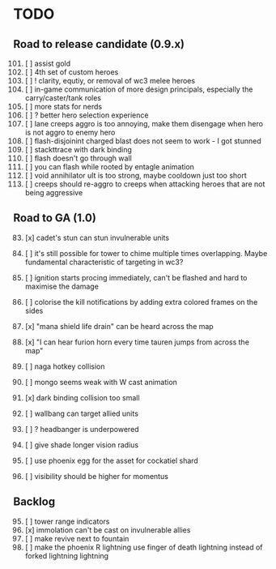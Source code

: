 # TODO

## Road to release candidate (0.9.x)

101. [ ] assist gold
102. [ ] 4th set of custom heroes
103. [ ] ! clarity, equtiy, or removal of wc3 melee heroes
104. [ ] in-game communication of more design principals, especially the carry/caster/tank roles
105. [ ] more stats for nerds
106. [ ] ? better hero selection experience
111. [ ] lane creeps aggro is too annoying, make them disengage when hero is not aggro to enemy hero
121. [ ] flash-disjoinint charged blast does not seem to work - I got stunned
123. [ ] stackttrace with dark binding
125. [ ] flash doesn't go through wall
126. [ ] you can flash while rooted by entagle animation
127. [ ] void annihilator ult is too strong, maybe cooldown just too short
128. [ ] creeps should re-aggro to creeps when attacking heroes that are not being aggressive

## Road to GA (1.0)

83. [x] cadet's stun can stun invulnerable units
90. [ ] it's still possible for tower to chime multiple times overlapping. Maybe fundamental characteristic of targeting in wc3?
99. [ ] ignition starts procing immediately, can't be flashed and hard to maximise the damage
106. [ ] colorise the kill notifications by adding extra colored frames on the sides
117. [x] "mana shield life drain" can be heard across the map
118. [x] "I can hear furion horn every time tauren jumps from across the map"
119. [ ] naga hotkey collision
120. [ ] mongo seems weak with W cast animation
124. [x] dark binding collision too small

128. [ ] wallbang can target allied units
129. [ ] ? headbanger is underpowered
130. [ ] give shade longer vision radius
132. [ ] use phoenix egg for the asset for cockatiel shard
133. [ ] visibility should be higher for momentus

## Backlog

95. [ ] tower range indicators
114. [x] immolation can't be cast on invulnerable allies
131. [ ] make revive next to fountain
134. [ ] make the phoenix R lightning use finger of death lightning instead of forked lightning lightning

